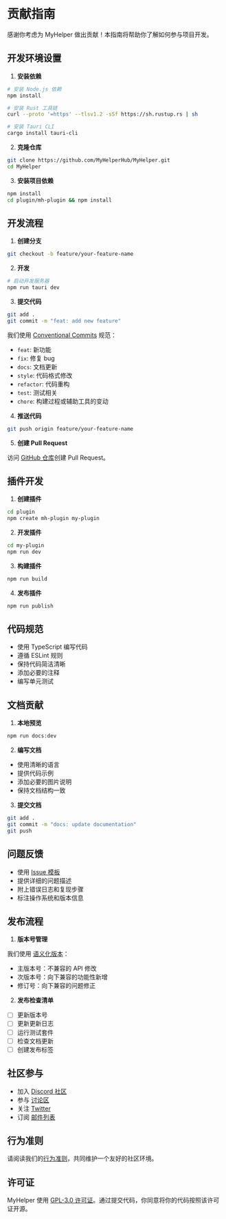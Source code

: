# 贡献指南

感谢你考虑为 MyHelper 做出贡献！本指南将帮助你了解如何参与项目开发。

## 开发环境设置

1. **安装依赖**

```bash
# 安装 Node.js 依赖
npm install

# 安装 Rust 工具链
curl --proto '=https' --tlsv1.2 -sSf https://sh.rustup.rs | sh

# 安装 Tauri CLI
cargo install tauri-cli
```

2. **克隆仓库**

```bash
git clone https://github.com/MyHelperHub/MyHelper.git
cd MyHelper
```

3. **安装项目依赖**

```bash
npm install
cd plugin/mh-plugin && npm install
```

## 开发流程

1. **创建分支**

```bash
git checkout -b feature/your-feature-name
```

2. **开发**

```bash
# 启动开发服务器
npm run tauri dev
```

3. **提交代码**

```bash
git add .
git commit -m "feat: add new feature"
```

我们使用 [Conventional Commits](https://www.conventionalcommits.org/) 规范：

- `feat`: 新功能
- `fix`: 修复 bug
- `docs`: 文档更新
- `style`: 代码格式修改
- `refactor`: 代码重构
- `test`: 测试相关
- `chore`: 构建过程或辅助工具的变动

4. **推送代码**

```bash
git push origin feature/your-feature-name
```

5. **创建 Pull Request**

访问 [GitHub 仓库](https://github.com/MyHelperHub/MyHelper)创建 Pull Request。

## 插件开发

1. **创建插件**

```bash
cd plugin
npm create mh-plugin my-plugin
```

2. **开发插件**

```bash
cd my-plugin
npm run dev
```

3. **构建插件**

```bash
npm run build
```

4. **发布插件**

```bash
npm run publish
```

## 代码规范

- 使用 TypeScript 编写代码
- 遵循 ESLint 规则
- 保持代码简洁清晰
- 添加必要的注释
- 编写单元测试

## 文档贡献

1. **本地预览**

```bash
npm run docs:dev
```

2. **编写文档**

- 使用清晰的语言
- 提供代码示例
- 添加必要的图片说明
- 保持文档结构一致

3. **提交文档**

```bash
git add .
git commit -m "docs: update documentation"
git push
```

## 问题反馈

- 使用 [Issue 模板](https://github.com/MyHelperHub/MyHelper/issues/new/choose)
- 提供详细的问题描述
- 附上错误日志和复现步骤
- 标注操作系统和版本信息

## 发布流程

1. **版本号管理**

我们使用 [语义化版本](https://semver.org/lang/zh-CN/)：

- 主版本号：不兼容的 API 修改
- 次版本号：向下兼容的功能性新增
- 修订号：向下兼容的问题修正

2. **发布检查清单**

- [ ] 更新版本号
- [ ] 更新更新日志
- [ ] 运行测试套件
- [ ] 检查文档更新
- [ ] 创建发布标签

## 社区参与

- 加入 [Discord 社区](https://discord.gg/myhelper)
- 参与 [讨论区](https://github.com/MyHelperHub/MyHelper/discussions)
- 关注 [Twitter](https://twitter.com/myhelper)
- 订阅 [邮件列表](https://myhelper.dev/newsletter)

## 行为准则

请阅读我们的[行为准则](CODE_OF_CONDUCT.md)，共同维护一个友好的社区环境。

## 许可证

MyHelper 使用 [GPL-3.0 许可证](LICENSE)。通过提交代码，你同意将你的代码按照该许可证开源。 